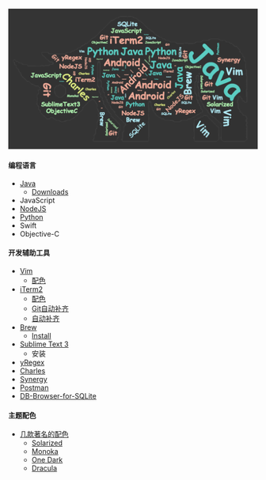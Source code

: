 ![](https://raw.githubusercontent.com/andforce/CodingLife/master/images/codinglife.png)

#### 编程语言
* [Java](https://github.com/andforce/DevTools/wiki/Java)
    * [Downloads](https://github.com/andforce/DevTools/wiki/Java#downloads)
* JavaScript
* [NodeJS](https://github.com/andforce/DevTools/wiki/NodeJS)
* [Python](https://github.com/andforce/DevTools/wiki/Python)
* Swift
* Objective-C
#### 开发辅助工具
* [Vim](https://github.com/andforce/DevTools/wiki/Vim)
    * [配色](https://github.com/andforce/DevTools/wiki/Vim)
* [iTerm2](https://github.com/andforce/DevTools/wiki/Vim)
    * [配色](https://github.com/andforce/DevTools/wiki/iTerm2#%E9%85%8D%E8%89%B2-solarized)
    * [Git自动补齐](https://github.com/andforce/DevTools/wiki/iTerm2#git%E5%91%BD%E4%BB%A4%E8%87%AA%E5%8A%A8%E8%A1%A5%E5%85%A8%E8%AE%BE%E7%BD%AE)
    * [自动补齐](https://github.com/andforce/DevTools/wiki/iTerm2#shell%E5%91%BD%E4%BB%A4%E5%BF%BD%E7%95%A5%E5%A4%A7%E5%B0%8F%E8%87%AA%E5%8A%A8%E8%A1%A5%E5%85%A8)
* [Brew](https://github.com/andforce/DevTools/wiki/Brew)
    * [Install](https://github.com/andforce/DevTools/wiki/Brew#install)
* [Sublime Text 3](https://github.com/andforce/DevTools/wiki/Sublime-Text-3)
    * 安装
* [yRegex](https://github.com/andforce/DevTools/wiki/yRegex)
* [Charles](https://github.com/andforce/DevTools/wiki/Charles)
* [Synergy](https://github.com/andforce/DevTools/wiki/Synergy)
* [Postman](https://github.com/andforce/DevTools/wiki/Postman)
* [DB-Browser-for-SQLite](https://github.com/andforce/DevTools/wiki/DB-Browser-for-SQLite)
#### 主题配色
* [几款著名的配色](https://github.com/andforce/DevTools/wiki/Theme)
    * [Solarized](https://github.com/andforce/DevTools/wiki/Theme#solarized-httpethanschoonovercomsolarized)
    * [Monoka](https://github.com/andforce/DevTools/wiki/Theme#monokai-sublime-text%E8%87%AA%E5%B8%A6%E7%9A%84%E9%BB%98%E8%AE%A4%E4%B8%BB%E9%A2%98)
    * [One Dark](https://github.com/andforce/DevTools/wiki/Theme#one-dark-atom%E8%87%AA%E5%B8%A6%E7%9A%84%E9%BB%98%E8%AE%A4%E4%B8%BB%E5%9B%BE)
    * [Dracula](https://github.com/andforce/DevTools/wiki/Theme#dracula-httpsgithubcomdraculadracula-theme)
